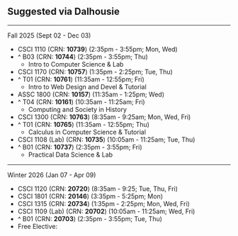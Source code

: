 ## Suggested via Dalhousie

---

Fall 2025 (Sept 02 - Dec 03)

- CSCI 1110 (CRN: **10739**) (2:35pm - 3:55pm; Mon, Wed)
- ^ B03 (CRN: **10744**) (2:35pm - 3:55pm; Thu)
	- Intro to Computer Science & Lab
- CSCI 1170 (CRN: **10757**) (1:35pm - 2:25pm; Tue, Thu)
- ^ T01 (CRN: **10761**) (11:35am - 12:55pm; Fri)
	- Intro to Web Design and Devel & Tutorial
- ASSC 1800 (CRN: **10157**) (11:35am - 1:25pm; Wed)
- ^ T04 (CRN: **10161**) (10:35am - 11:25am; Fri)
	- Computing and Society in History
- CSCI 1300 (CRN: **10763**) (8:35am - 9:25am; Mon, Wed, Fri)
- ^ T01 (CRN: **10765**) (11:35am - 12:55pm; Thu)
	- Calculus in Computer Science & Tutorial
- CSCI 1108 (Lab) (CRN: **10735**) (10:05am - 11:25am; Tue, Thu)
- ^ B01 (CRN: **10737**) (2:35pm - 3:55pm; Fri)
	- Practical Data Science & Lab 

---

Winter 2026 (Jan 07 - Apr 09)

- CSCI 1120 (CRN: **20720**) (8:35am - 9:25; Tue, Thu, Fri)
- CSCI 1801 (CRN: **20146**) (3:35pm - 5:25pm; Mon)
- CSCI 1315 (CRN: **20734**) (1:35pm - 2:25pm; Mon, Wed, Fri)
- CSCI 1109 (Lab) (CRN: **20702**) (10:05am - 11:25am; Wed, Fri)
- ^ B01 (CRN: **20703**) (2:35pm - 3:55pm; Tue, Thu)
- Free Elective: